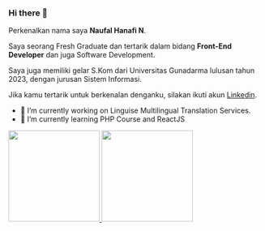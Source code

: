 ### Hi there 👋

Perkenalkan nama saya **Naufal Hanafi N**.<br>

Saya seorang Fresh Graduate dan tertarik dalam bidang **Front-End Developer** dan juga Software Development. <br>

Saya juga memiliki gelar S.Kom dari Universitas Gunadarma lulusan tahun 2023, dengan jurusan Sistem Informasi.<br>

Jika kamu tertarik untuk berkenalan denganku, silakan ikuti akun [Linkedin](https://www.linkedin.com/in/nflhnf09/).
- 🔭 I’m currently working on Linguise Multilingual Translation Services. 
- 🌱 I’m currently learning PHP Course and ReactJS


<p align="left">
<a href="https://github.com/nflhnf28">
  <img height="180em" src="https://github-readme-stats-eight-theta.vercel.app/api?username=penuliscode&show_icons=true&theme=algolia&include_all_commits=true&count_private=true"/>
  <img height="180em" src="https://github-readme-stats-eight-theta.vercel.app/api/top-langs/?username=penuliscode&layout=compact&theme=algolia"/>
</a>
</p>
<!--
**nflhnf28/nflhnf28** is a ✨ _special_ ✨ repository because its `README.md` (this file) appears on your GitHub profile.

Here are some ideas to get you started:

- 👯 I’m looking to collaborate on ...
- 🤔 I’m looking for help with ...
- 💬 Ask me about ...
- 📫 How to reach me: ...
- 😄 Pronouns: ...
- ⚡ Fun fact: ...
-->
